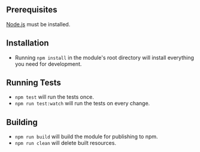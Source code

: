 ## Prerequisites

[Node.js](http://nodejs.org/) must be installed.

## Installation

* Running `npm install` in the module's root directory will install everything you need for development.

## Running Tests

* `npm test` will run the tests once.
* `npm run test:watch` will run the tests on every change.

## Building

* `npm run build` will build the module for publishing to npm.
* `npm run clean` will delete built resources.
